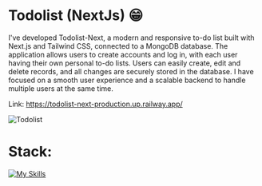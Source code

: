 # Todolist (NextJs) 😁

I've developed Todolist-Next, a modern and responsive to-do list built with Next.js and Tailwind CSS, connected to a MongoDB database. The application allows users to create accounts and log in, with each user having their own personal to-do lists. Users can easily create, edit and delete records, and all changes are securely stored in the database. I have focused on a smooth user experience and a scalable backend to handle multiple users at the same time.

Link: https://todolist-next-production.up.railway.app/

![Todolist](https://github.com/user-attachments/assets/02ac2876-b395-4592-a3d4-a8afbea1a637)

# Stack:
[![My Skills](https://skillicons.dev/icons?i=nextjs,ts,tailwind,docker,mongodb)](https://skillicons.dev)
